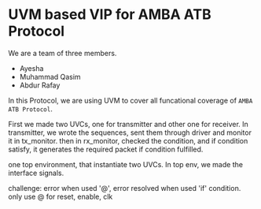 # UVM based VIP for AMBA ATB Protocol

We are a team of three members.

- Ayesha
- Muhammad Qasim
- Abdur Rafay

In this Protocol, we are using UVM to cover all funcational coverage of `AMBA ATB Protocol`.


First we made two UVCs, one for transmitter and other one for receiver. In transmitter, we wrote the sequences, sent them through driver and monitor it in tx_monitor. 
then in rx_monitor, checked the condition, and if condition satisfy, it generates the required packet if condition fulfilled.

one top environment, that instantiate two UVCs. In top env, we made the interface signals. 

challenge: error when used '@', error resolved when used 'if' condition. 
            only use @ for reset, enable, clk